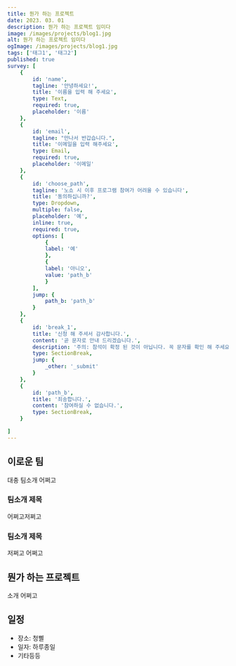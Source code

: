 ```yaml
---
title: 뭔가 하는 프로젝트
date: 2023. 03. 01
description: 뭔가 하는 프로젝트 임미다
image: /images/projects/blog1.jpg
alt: 뭔가 하는 프로젝트 임미다
ogImage: /images/projects/blog1.jpg
tags: ['태그1', '태그2']
published: true
survey: [
    {
        id: 'name',
        tagline: '안녕하세요!',
        title: '이름을 입력 해 주세요',
        type: Text,
        required: true,
        placeholder: '이름'
    },
    {
        id: 'email',
        tagline: "만나서 반갑습니다.",
        title: '이메일을 입력 해주세요',
        type: Email,
        required: true,
        placeholder: '이메일'
    },
    {
        id: 'choose_path',
        tagline: '노쇼 시 이후 프로그램 참여가 어려울 수 있습니다',
        title: '동의하십니까?',
        type: Dropdown,
        multiple: false,
        placeholder: '예',
        inline: true,
        required: true,
        options: [
            {
            label: '예'
            },
            {
            label: '아니오',
            value: 'path_b'
            }
        ],
        jump: {
            path_b: 'path_b'
        }
    },
    {
        id: 'break_1',
        title: '신청 해 주셔서 감사합니다.',
        content: '곧 문자로 안내 드리겠습니다.',
        description: '주의: 참석이 확정 된 것이 아닙니다. 꼭 문자를 확인 해 주세요.',
        type: SectionBreak,
        jump: {
            _other: '_submit'
        }
    },
    {
        id: 'path_b',
        title: '죄송합니다.',
        content: '참여하실 수 없습니다.',
        type: SectionBreak,
    }

]
---
```


## 이로운 팀

대충 팀소개 어쩌고

### 팀소개 제목

어쩌고저쩌고

### 팀소개 제목

저쩌고 어쩌고

## 뭔가 하는 프로젝트

소개 어쩌고

## 일정

- 장소: 청삘
- 일자: 하루종일
- 기타등등